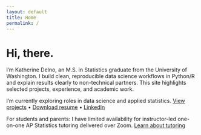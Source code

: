 ```yaml
---
layout: default
title: Home
permalink: /
---
```

<style>.page-heading{display:none}</style>
# Hi, there.

I’m Katherine Delno, an M.S. in Statistics graduate from the University of Washington. I build clean, reproducible data science workflows in Python/R and explain results clearly to non-technical partners. This site highlights selected projects, experience, and academic work.

I’m currently exploring roles in data science and applied statistics. 
[View projects](/projects/) • [Download resume](/assets/resume.pdf) • [LinkedIn](https://www.linkedin.com/in/katherinedelno)

For students and parents: I have limited availability for instructor-led one-on-one AP Statistics tutoring delivered over Zoom. 
[Learn about tutoring](/tutoring/) 





